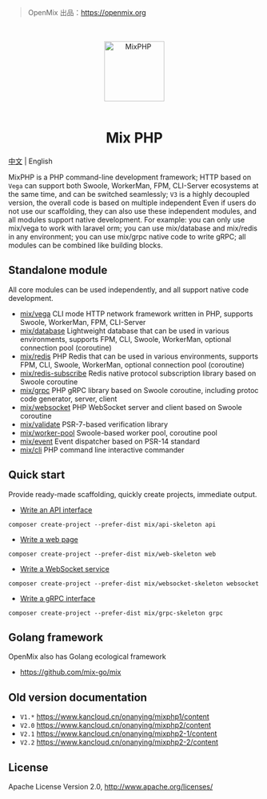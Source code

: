 > OpenMix 出品：https://openmix.org

<p align="center">
    <br>
    <br>
    <img src="https://openmix.org/static/image/logo_php.png" width="120" alt="MixPHP">
    <br>
    <br>
</p>

<h1 align="center">Mix PHP</h1>

[中文](README.md) | English

MixPHP is a PHP command-line development framework; HTTP based on `Vega` can support both Swoole, WorkerMan, FPM, CLI-Server ecosystems at the same time, and can be switched seamlessly; `V3` is a highly decoupled version, the overall code is based on multiple independent Even if users do not use our scaffolding, they can also use these independent modules, and all modules support native development. For example: you can only use mix/vega to work with laravel orm; you can use mix/database and mix/redis in any environment; you can use mix/grpc native code to write gRPC; all modules can be combined like building blocks.

## Standalone module

All core modules can be used independently, and all support native code development.

- [mix/vega](src/vega) CLI mode HTTP network framework written in PHP, supports Swoole, WorkerMan, FPM, CLI-Server
- [mix/database](src/database) Lightweight database that can be used in various environments, supports FPM, CLI, Swoole, WorkerMan, optional connection pool (coroutine)
- [mix/redis](src/redis) PHP Redis that can be used in various environments, supports FPM, CLI, Swoole, WorkerMan, optional connection pool (coroutine)
- [mix/redis-subscribe](src/redis-subscribe) Redis native protocol subscription library based on Swoole coroutine
- [mix/grpc](src/grpc) PHP gRPC library based on Swoole coroutine, including protoc code generator, server, client
- [mix/websocket](src/websocket) PHP WebSocket server and client based on Swoole coroutine
- [mix/validate](src/validate) PSR-7-based verification library
- [mix/worker-pool](src/worker-pool) Swoole-based worker pool, coroutine pool
- [mix/event](src/event) Event dispatcher based on PSR-14 standard
- [mix/cli](src/cli) PHP command line interactive commander

## Quick start

Provide ready-made scaffolding, quickly create projects, immediate output.

- [Write an API interface](examples/api-skeleton#readme)

```
composer create-project --prefer-dist mix/api-skeleton api
```

- [Write a web page](examples/web-skeleton#readme)

```
composer create-project --prefer-dist mix/web-skeleton web
```

- [Write a WebSocket service](examples/websocket-skeleton#readme)

```
composer create-project --prefer-dist mix/websocket-skeleton websocket
```

- [Write a gRPC interface](examples/grpc-skeleton#readme)

```
composer create-project --prefer-dist mix/grpc-skeleton grpc
```

## Golang framework

OpenMix also has Golang ecological framework

- https://github.com/mix-go/mix

## Old version documentation

- `V1.*` https://www.kancloud.cn/onanying/mixphp1/content
- `V2.0` https://www.kancloud.cn/onanying/mixphp2/content
- `V2.1` https://www.kancloud.cn/onanying/mixphp2-1/content
- `V2.2` https://www.kancloud.cn/onanying/mixphp2-2/content

## License

Apache License Version 2.0, http://www.apache.org/licenses/
